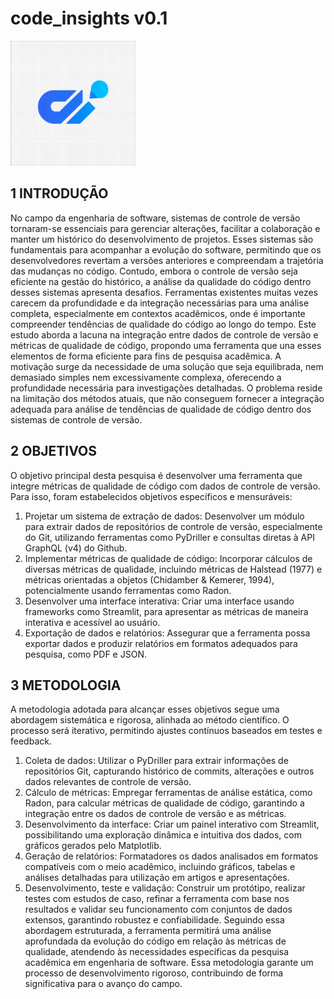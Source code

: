 # code_insights v0.1

<img src="logo.png" alt="logo" height="200">

## 1 INTRODUÇÃO
No campo da engenharia de software, sistemas de controle de versão tornaram-se essenciais para gerenciar alterações, facilitar a colaboração e manter um histórico do desenvolvimento de projetos. Esses sistemas são fundamentais para acompanhar a evolução do software, permitindo que os desenvolvedores revertam a versões anteriores e compreendam a trajetória das mudanças no código. Contudo, embora o controle de versão seja eficiente na gestão do histórico, a análise da qualidade do código dentro desses sistemas apresenta desafios. Ferramentas existentes muitas vezes carecem da profundidade e da integração necessárias para uma análise completa, especialmente em contextos acadêmicos, onde é importante compreender tendências de qualidade do código ao longo do tempo.
Este estudo aborda a lacuna na integração entre dados de controle de versão e métricas de qualidade de código, propondo uma ferramenta que una esses elementos de forma eficiente para fins de pesquisa acadêmica. A motivação surge da necessidade de uma solução que seja equilibrada, nem demasiado simples nem excessivamente complexa, oferecendo a profundidade necessária para investigações detalhadas. O problema reside na limitação dos métodos atuais, que não conseguem fornecer a integração adequada para análise de tendências de qualidade de código dentro dos sistemas de controle de versão.

## 2 OBJETIVOS
O objetivo principal desta pesquisa é desenvolver uma ferramenta que integre métricas de qualidade de código com dados de controle de versão. Para isso, foram estabelecidos objetivos específicos e mensuráveis:
1. Projetar um sistema de extração de dados: Desenvolver um módulo para extrair dados de repositórios de controle de versão, especialmente do Git, utilizando ferramentas como PyDriller e consultas diretas à API GraphQL (v4) do Github.
2. Implementar métricas de qualidade de código: Incorporar cálculos de diversas métricas de qualidade, incluindo métricas de Halstead (1977) e métricas orientadas a objetos (Chidamber & Kemerer, 1994), potencialmente usando ferramentas como Radon.
3. Desenvolver uma interface interativa: Criar uma interface usando frameworks como Streamlit, para apresentar as métricas de maneira interativa e acessível ao usuário.
4. Exportação de dados e relatórios: Assegurar que a ferramenta possa exportar dados e produzir relatórios em formatos adequados para pesquisa, como PDF e JSON.

## 3 METODOLOGIA
A metodologia adotada para alcançar esses objetivos segue uma abordagem sistemática e rigorosa, alinhada ao método científico. O processo será iterativo, permitindo ajustes contínuos baseados em testes e feedback.
1. Coleta de dados: Utilizar o PyDriller para extrair informações de repositórios Git, capturando histórico de commits, alterações e outros dados relevantes de controle de versão.
2. Cálculo de métricas: Empregar ferramentas de análise estática, como Radon, para calcular métricas de qualidade de código, garantindo a integração entre os dados de controle de versão e as métricas.
3. Desenvolvimento da interface: Criar um painel interativo com Streamlit, possibilitando uma exploração dinâmica e intuitiva dos dados, com gráficos gerados pelo Matplotlib.
4. Geração de relatórios: Formatadores os dados analisados em formatos compatíveis com o meio acadêmico, incluindo gráficos, tabelas e análises detalhadas para utilização em artigos e apresentações.
5. Desenvolvimento, teste e validação: Construir um protótipo, realizar testes com estudos de caso, refinar a ferramenta com base nos resultados e validar seu funcionamento com conjuntos de dados extensos, garantindo robustez e confiabilidade.
Seguindo essa abordagem estruturada, a ferramenta permitirá uma análise aprofundada da evolução do código em relação às métricas de qualidade, atendendo às necessidades específicas da pesquisa acadêmica em engenharia de software. Essa metodologia garante um processo de desenvolvimento rigoroso, contribuindo de forma significativa para o avanço do campo.
